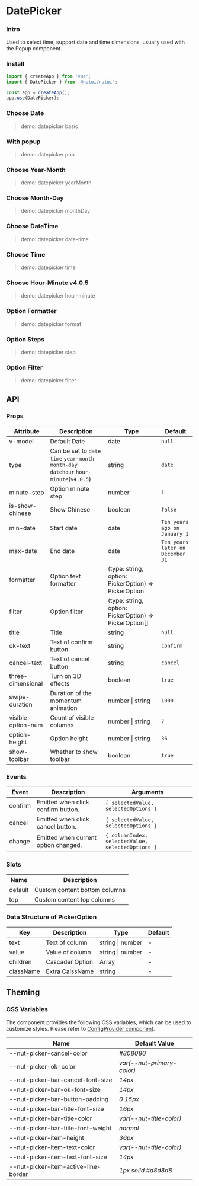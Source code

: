 # DatePicker

### Intro

Used to select time, support date and time dimensions, usually used with the Popup component.

### Install

```js
import { createApp } from 'vue';
import { DatePicker } from '@nutui/nutui';

const app = createApp();
app.use(DatePicker);
```

### Choose Date

> demo: datepicker basic

### With popup

> demo: datepicker pop

### Choose Year-Month

> demo: datepicker yearMonth

### Choose Month-Day

> demo: datepicker monthDay

### Choose DateTime

> demo: datepicker date-time

### Choose Time

> demo: datepicker time

### Choose Hour-Minute v4.0.5

> demo: datepicker hour-minute

### Option Formatter

> demo: datepicker format

### Option Steps

> demo: datepicker step

### Option Filter

> demo: datepicker filter

## API

### Props

| Attribute | Description | Type | Default |
| --- | --- | --- | --- |
| v-model | Default Date | date | `null` |
| type | Can be set to `date` `time` `year-month` `month-day` `datehour` `hour-minute`(`v4.0.5`) | string | `date` |
| minute-step | Option minute step | number | `1` |
| is-show-chinese | Show Chinese | boolean | `false` |
| min-date | Start date | date | `Ten years ago on January 1` |
| max-date | End date | date | `Ten years later on December 31` |
| formatter | Option text formatter | (type: string, option: PickerOption) => PickerOption |  |
| filter | Option filter | (type: string, option: PickerOption) => PickerOption[] |  |
| title | Title | string | `null` |
| ok-text | Text of confirm button | string | `confirm` |
| cancel-text | Text of cancel button | string | `cancel` |
| three-dimensional | Turn on 3D effects | boolean | `true` |
| swipe-duration | Duration of the momentum animation | number \| string | `1000` |
| visible-option-num | Count of visible columns | number \| string | `7` |
| option-height | Option height | number \| string | `36` |
| show-toolbar | Whether to show toolbar | boolean | `true` |

### Events

| Event | Description | Arguments |
| --- | --- | --- |
| confirm | Emitted when click confirm button. | `{ selectedValue, selectedOptions }` |
| cancel | Emitted when click cancel button. | `{ selectedValue, selectedOptions }` |
| change | Emitted when current option changed. | `{ columnIndex, selectedValue, selectedOptions }` |

### Slots

| Name | Description |
| --- | --- |
| default | Custom content bottom columns |
| top | Custom content top columns |

### Data Structure of PickerOption

| Key | Description | Type | Default |
| --- | --- | --- | --- |
| text | Text of column | string \| number | - |
| value | Value of column | string \| number | - |
| children | Cascader Option | Array | - |
| className | Extra CalssName | string | - |

## Theming

### CSS Variables

The component provides the following CSS variables, which can be used to customize styles. Please refer to [ConfigProvider component](#/en-US/component/configprovider).

| Name | Default Value |
| --- | --- |
| --nut-picker-cancel-color | _#808080_ |
| --nut-picker-ok-color | _var(--nut-primary-color)_ |
| --nut-picker-bar-cancel-font-size | _14px_ |
| --nut-picker-bar-ok-font-size | _14px_ |
| --nut-picker-bar-button-padding | _0 15px_ |
| --nut-picker-bar-title-font-size | _16px_ |
| --nut-picker-bar-title-color | _var(--nut-title-color)_ |
| --nut-picker-bar-title-font-weight | _normal_ |
| --nut-picker-item-height | _36px_ |
| --nut-picker-item-text-color | _var(--nut-title-color)_ |
| --nut-picker-item-text-font-size | _14px_ |
| --nut-picker-item-active-line-border | _1px solid #d8d8d8_ |
